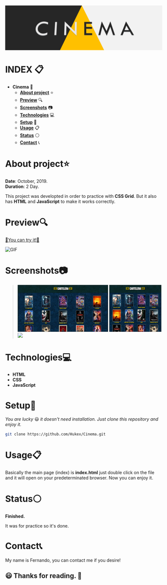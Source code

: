 

![IMG](https://github.com/Hukex/Cinema/blob/master/readmefiles/banner.png)

# INDEX 📋

- **Cinema** 🎦
  - [**About project**](#about-project) ⭐
  - [**Preview**](#preview) 🔍
  - [**Screenshots**](#screenshots) 📷
  - [**Technologies**](#technologies) 💻
  - [**Setup**](#setup) 🔧
  - [**Usage**](#usage) 📋
  - [**Status**](#status) ⚪
  - [**Contact**](#contact) 📞




# About project⭐



**Date**: October, 2019.   
**Duration**: 2 Day.


This project was developted in order to practice with **CSS Grid**.
But it also has **HTML** and **JavaScript** to make it works correctly.

# Preview🔍

[💠You can try it!💠](https://hukex.github.io/Cinema/)

 ![GIF](https://github.com/Hukex/Cinema/blob/master/readmefiles/preview.gif)
</p>

# Screenshots📷

><img src="readmefiles/1.png" height="150"/>
><img src="readmefiles/2.png" height="150"/>
><img src="readmefiles/mobile.gif" height="150"/>




# Technologies💻

- **HTML**
- **CSS**
- **JavaScript**



# Setup🔧

*You are lucky* 😃 *it doesn't need installation. Just clone this repository and enjoy it.*

```bash
git clone https://github.com/Hukex/Cinema.git
```

# Usage📋

Basically the main page (index) is **index.html** just double click on the file and it will open on your predeterminated browser.
Now you can enjoy it.



# Status⚪

**Finished.**

It was for practice so it's done.

# Contact📞

My name is Fernando, you can contact me if you desire!


## 😃 Thanks for reading. 👋

